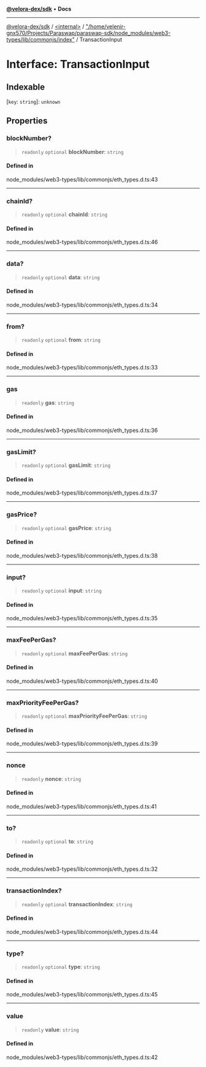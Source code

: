 [**@velora-dex/sdk**](../../../../README.md) • **Docs**

***

[@velora-dex/sdk](../../../../globals.md) / [\<internal\>](../../../README.md) / ["/home/velenir-gnx570/Projects/Paraswap/paraswap-sdk/node\_modules/web3-types/lib/commonjs/index"](../README.md) / TransactionInput

# Interface: TransactionInput

## Indexable

 \[`key`: `string`\]: `unknown`

## Properties

### blockNumber?

> `readonly` `optional` **blockNumber**: `string`

#### Defined in

node\_modules/web3-types/lib/commonjs/eth\_types.d.ts:43

***

### chainId?

> `readonly` `optional` **chainId**: `string`

#### Defined in

node\_modules/web3-types/lib/commonjs/eth\_types.d.ts:46

***

### data?

> `readonly` `optional` **data**: `string`

#### Defined in

node\_modules/web3-types/lib/commonjs/eth\_types.d.ts:34

***

### from?

> `readonly` `optional` **from**: `string`

#### Defined in

node\_modules/web3-types/lib/commonjs/eth\_types.d.ts:33

***

### gas

> `readonly` **gas**: `string`

#### Defined in

node\_modules/web3-types/lib/commonjs/eth\_types.d.ts:36

***

### gasLimit?

> `readonly` `optional` **gasLimit**: `string`

#### Defined in

node\_modules/web3-types/lib/commonjs/eth\_types.d.ts:37

***

### gasPrice?

> `readonly` `optional` **gasPrice**: `string`

#### Defined in

node\_modules/web3-types/lib/commonjs/eth\_types.d.ts:38

***

### input?

> `readonly` `optional` **input**: `string`

#### Defined in

node\_modules/web3-types/lib/commonjs/eth\_types.d.ts:35

***

### maxFeePerGas?

> `readonly` `optional` **maxFeePerGas**: `string`

#### Defined in

node\_modules/web3-types/lib/commonjs/eth\_types.d.ts:40

***

### maxPriorityFeePerGas?

> `readonly` `optional` **maxPriorityFeePerGas**: `string`

#### Defined in

node\_modules/web3-types/lib/commonjs/eth\_types.d.ts:39

***

### nonce

> `readonly` **nonce**: `string`

#### Defined in

node\_modules/web3-types/lib/commonjs/eth\_types.d.ts:41

***

### to?

> `readonly` `optional` **to**: `string`

#### Defined in

node\_modules/web3-types/lib/commonjs/eth\_types.d.ts:32

***

### transactionIndex?

> `readonly` `optional` **transactionIndex**: `string`

#### Defined in

node\_modules/web3-types/lib/commonjs/eth\_types.d.ts:44

***

### type?

> `readonly` `optional` **type**: `string`

#### Defined in

node\_modules/web3-types/lib/commonjs/eth\_types.d.ts:45

***

### value

> `readonly` **value**: `string`

#### Defined in

node\_modules/web3-types/lib/commonjs/eth\_types.d.ts:42
